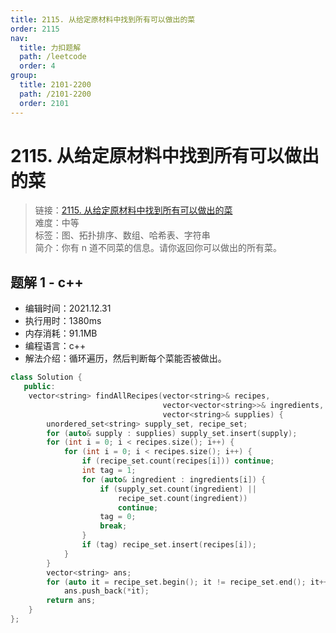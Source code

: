 ```yaml
---
title: 2115. 从给定原材料中找到所有可以做出的菜
order: 2115
nav:
  title: 力扣题解
  path: /leetcode
  order: 4
group:
  title: 2101-2200
  path: /2101-2200
  order: 2101
---
```


# 2115. 从给定原材料中找到所有可以做出的菜

> 链接：[2115. 从给定原材料中找到所有可以做出的菜](https://leetcode-cn.com/problems/find-all-possible-recipes-from-given-supplies/)  
> 难度：中等  
> 标签：图、拓扑排序、数组、哈希表、字符串  
> 简介：你有 n 道不同菜的信息。请你返回你可以做出的所有菜。

## 题解 1 - c++

- 编辑时间：2021.12.31
- 执行用时：1380ms
- 内存消耗：91.1MB
- 编程语言：c++
- 解法介绍：循环遍历，然后判断每个菜能否被做出。

```c++
class Solution {
   public:
    vector<string> findAllRecipes(vector<string>& recipes,
                                  vector<vector<string>>& ingredients,
                                  vector<string>& supplies) {
        unordered_set<string> supply_set, recipe_set;
        for (auto& supply : supplies) supply_set.insert(supply);
        for (int i = 0; i < recipes.size(); i++) {
            for (int i = 0; i < recipes.size(); i++) {
                if (recipe_set.count(recipes[i])) continue;
                int tag = 1;
                for (auto& ingredient : ingredients[i]) {
                    if (supply_set.count(ingredient) ||
                        recipe_set.count(ingredient))
                        continue;
                    tag = 0;
                    break;
                }
                if (tag) recipe_set.insert(recipes[i]);
            }
        }
        vector<string> ans;
        for (auto it = recipe_set.begin(); it != recipe_set.end(); it++)
            ans.push_back(*it);
        return ans;
    }
};
```
